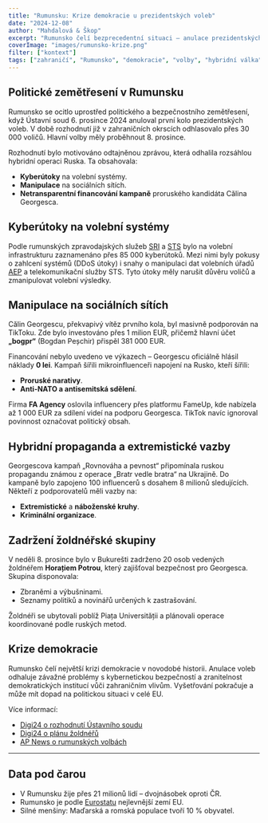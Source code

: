 ```yaml
---
title: "Rumunsku: Krize demokracie u prezidentských voleb"
date: "2024-12-08"  
author: "Mahdalová & Škop"  
excerpt: "Rumunsko čelí bezprecedentní situaci – anulace prezidentských voleb kvůli hybridnímu útoku odhaluje zranitelnost demokratických procesů."  
coverImage: "images/rumunsko-krize.png"
filter: ["kontext"]  
tags: ["zahraničí", "Rumunsko", "demokracie", "volby", "hybridní válka", "kybernetická bezpečnost"]  
---
```


## Politické zemětřesení v Rumunsku  

Rumunsko se ocitlo uprostřed politického a bezpečnostního zemětřesení, když Ústavní soud 6. prosince 2024 anuloval první kolo prezidentských voleb. V době rozhodnutí již v zahraničních okrscích odhlasovalo přes 30 000 voličů. Hlavní volby měly proběhnout 8. prosince.  

Rozhodnutí bylo motivováno odtajněnou zprávou, která odhalila rozsáhlou hybridní operaci Ruska. Ta obsahovala:  

- **Kyberútoky** na volební systémy.  
- **Manipulace** na sociálních sítích.  
- **Netransparentní financování kampaně** proruského kandidáta Călina Georgesca.  

## Kyberútoky na volební systémy  

Podle rumunských zpravodajských služeb [SRI](https://www.sri.ro) a [STS](https://www.sts.ro) bylo na volební infrastrukturu zaznamenáno přes 85 000 kyberútoků. Mezi nimi byly pokusy o zahlcení systémů (DDoS útoky) i snahy o manipulaci dat volebních úřadů [AEP](https://www.roaep.ro) a telekomunikační služby STS. Tyto útoky měly narušit důvěru voličů a zmanipulovat volební výsledky.  

## Manipulace na sociálních sítích  

Călin Georgescu, překvapivý vítěz prvního kola, byl masivně podporován na TikToku. Zde bylo investováno přes 1 milion EUR, přičemž hlavní účet **„bogpr“** (Bogdan Peșchir) přispěl 381 000 EUR.  

Financování nebylo uvedeno ve výkazech – Georgescu oficiálně hlásil náklady **0 lei**. Kampaň šířili mikroinfluenceři napojení na Rusko, kteří šířili:  

- **Proruské narativy**.  
- **Anti-NATO a antisemitská sdělení**.  

Firma **FA Agency** oslovila influencery přes platformu FameUp, kde nabízela až 1 000 EUR za sdílení videí na podporu Georgesca. TikTok navíc ignoroval povinnost označovat politický obsah.  

## Hybridní propaganda a extremistické vazby  

Georgescova kampaň „Rovnováha a pevnost“ připomínala ruskou propagandu známou z operace „Bratr vedle bratra“ na Ukrajině. Do kampaně bylo zapojeno 100 influencerů s dosahem 8 milionů sledujících. Někteří z podporovatelů měli vazby na:  

- **Extremistické** a **náboženské kruhy**.  
- **Kriminální organizace**.  

## Zadržení žoldnéřské skupiny  

V neděli 8. prosince bylo v Bukurešti zadrženo 20 osob vedených žoldnéřem **Horațiem Potrou**, který zajišťoval bezpečnost pro Georgesca. Skupina disponovala:  

- Zbraněmi a výbušninami.  
- Seznamy politiků a novinářů určených k zastrašování.  

Žoldnéři se ubytovali poblíž Piața Universității a plánovali operace koordinované podle ruských metod.  

## Krize demokracie  

Rumunsko čelí největší krizi demokracie v novodobé historii. Anulace voleb odhaluje závažné problémy s kybernetickou bezpečností a zranitelnost demokratických institucí vůči zahraničním vlivům. Vyšetřování pokračuje a může mít dopad na politickou situaci v celé EU.  

Více informací:  

- [Digi24 o rozhodnutí Ústavního soudu](https://www.digi24.ro/alegeri-prezidentiale-2024/curtea-constitutionala-a-decis-anularea-primului-turul-al-alegerilor-prezidentiale-3036247)  
- [Digi24 o plánu žoldnéřů](https://www.digi24.ro/stiri/actualitate/cum-arata-planul-mercenarilor-lui-calin-georgescu-care-veneau-inarmati-la-bucuresti-aveau-liste-cu-politicieni-si-jurnalisti-surse-3038211)  
- [AP News o rumunských volbách](https://apnews.com/article/romania-election-president-europe-georgescu-90bebd251cb1376ee654c58d90afa956)  

---

## Data pod čarou  

- V Rumunsku žije přes 21 milionů lidí – dvojnásobek oproti ČR.  
- Rumunsko je podle [Eurostatu](https://ec.europa.eu/eurostat) nejlevnější zemí EU.  
- Silné menšiny: Maďarská a romská populace tvoří 10 % obyvatel. 
